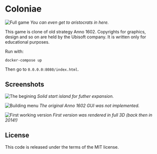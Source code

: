 Coloniae
========

![Full game](https://raw.githubusercontent.com/khronedev/coloniae/master/showcase/screen_1.png)
_You can even get to aristocrats in here._

This game is clone of old strategy Anno 1602. Copyrights for graphics, design and so on are held by the Ubisoft company. It is written only for educational purposes.

Run with:
```
docker-compose up
```
Then go to `0.0.0.0:8080/index.html`.

Screenshots
-----------

![The begining](https://raw.githubusercontent.com/khronedev/coloniae/master/showcase/screen_2.png)
_Solid start island for futher expansion._

![Building menu](https://raw.githubusercontent.com/khronedev/coloniae/master/showcase/screen_3.png)
_The original Anno 1602 GUI was not implemented._

![First working version](https://raw.githubusercontent.com/khronedev/coloniae/master/showcase/screen_first_version.png)
_First version was rendered in full 3D (back then in 2014!)_

License
-------

This code is released under the terms of the MIT license.
